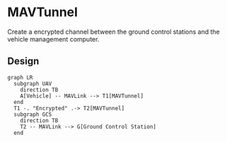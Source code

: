 # MAVTunnel

Create a encrypted channel between the ground control stations and the vehicle management computer.

## Design

```mermaid
graph LR
  subgraph UAV
    direction TB
    A[Vehicle] -- MAVLink --> T1[MAVTunnel]
  end
  T1 -. "Encrypted" .-> T2[MAVTunnel]
  subgraph GCS
    direction TB
    T2 -- MAVLink --> G[Ground Control Station]
  end
```
